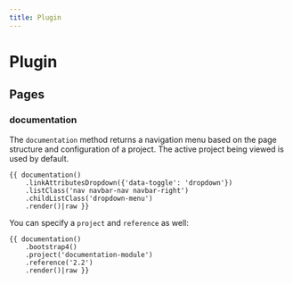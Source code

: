 ```yaml
---
title: Plugin
---
```


# Plugin

<div class="documentation__toc"></div>

## Pages

### documentation

The `documentation` method returns a navigation menu based on the page structure and configuration of a project. The active project being viewed is used by default.
 
```twig
{{ documentation()
    .linkAttributesDropdown({'data-toggle': 'dropdown'})
    .listClass('nav navbar-nav navbar-right')
    .childListClass('dropdown-menu')
    .render()|raw }}
```

You can specify a `project` and `reference` as well:

```twig
{{ documentation()
    .bootstrap4()
    .project('documentation-module')
    .reference('2.2')
    .render()|raw }}
```
